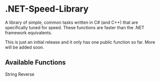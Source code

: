 .NET-Speed-Library
==================

A library of simple, common tasks written in C# (and C++) that are specifically tuned for speed. These functions are faster than the .NET framework equivalents.


This is just an initial release and it only has one public function so far. More will be added soon.


Available Functions
-------------------

String Reverse

